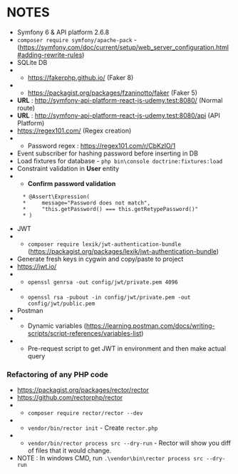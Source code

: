 # NOTES

- Symfony 6 & API platform 2.6.8
- `composer require symfony/apache-pack` - (https://symfony.com/doc/current/setup/web_server_configuration.html#adding-rewrite-rules)
- SQLite DB
- - https://fakerphp.github.io/ (Faker 8)
- - https://packagist.org/packages/fzaninotto/faker (Faker 5)
- **URL** : http://symfony-api-platform-react-js-udemy.test:8080/ (Normal route)
- **URL** : http://symfony-api-platform-react-js-udemy.test:8080/api (API Platform)
- https://regex101.com/ (Regex creation)
- - Password regex : https://regex101.com/r/CbKzlO/1
- Event subscriber for hashing password before inserting in DB
- Load fixtures for database - `php bin\console doctrine:fixtures:load`
- Constraint validation in **User** entity
- - **Confirm password validation**
````
     * @Assert\Expression(
     *     message="Password does not match",
     *     "this.getPassword() === this.getRetypePassword()"
     * )
````
- JWT
- - `composer require lexik/jwt-authentication-bundle` (https://packagist.org/packages/lexik/jwt-authentication-bundle)
- Generate fresh keys in cygwin and copy/paste to project
- https://jwt.io/
- - `openssl genrsa -out config/jwt/private.pem 4096`
- - `openssl rsa -pubout -in config/jwt/private.pem -out config/jwt/public.pem`
- Postman
- - Dynamic variables (https://learning.postman.com/docs/writing-scripts/script-references/variables-list)
- - Pre-request script to get JWT in environment and then make actual query

### Refactoring of any PHP code

- https://packagist.org/packages/rector/rector
- https://github.com/rectorphp/rector
- - `composer require rector/rector --dev`
- - `vendor/bin/rector init` - Create `rector.php`
- - `vendor/bin/rector process src --dry-run` - Rector will show you diff of files that it would change.
- NOTE : In windows CMD, run `.\vendor\bin\rector process src --dry-run`